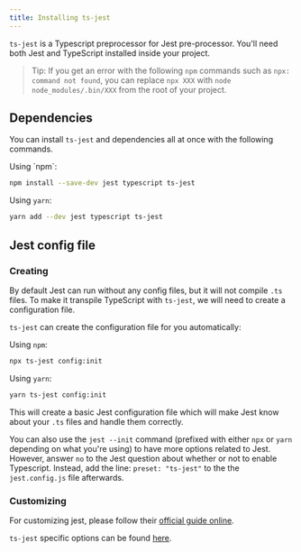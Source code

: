 ```yaml
---
title: Installing ts-jest
---
```

`ts-jest` is a Typescript preprocessor for Jest pre-processor. You'll need both Jest and TypeScript installed inside your project.

> Tip: If you get an error with the following `npm` commands such as `npx: command not found`, you can replace `npx XXX` with `node node_modules/.bin/XXX` from the root of your project.

## Dependencies

You can install `ts-jest` and dependencies all at once with the following commands.

<div class="row"><div class="col-md-6" markdown="block">
Using `npm`:

```sh
npm install --save-dev jest typescript ts-jest
```

</div><div class="col-md-6" markdown="block">

Using `yarn`:

```sh
yarn add --dev jest typescript ts-jest
```

</div></div>

## Jest config file

### Creating

By default Jest can run without any config files, but it will not compile `.ts` files.
To make it transpile TypeScript with `ts-jest`, we will need to create a configuration file.

`ts-jest` can create the configuration file for you automatically:
<div class="row"><div class="col-md-6" markdown="block">

Using `npm`:

```sh
npx ts-jest config:init
```

</div><div class="col-md-6" markdown="block">

Using `yarn`:

```sh
yarn ts-jest config:init
```

</div></div>

This will create a basic Jest configuration file which will make Jest know about your `.ts` files and handle them correctly.

You can also use the `jest --init` command (prefixed with either `npx` or `yarn` depending on what you're using) to have more options related to Jest.
However, answer `no` to the Jest question about whether or not to enable Typescript. Instead, add the line: `preset: "ts-jest"` to the the `jest.config.js` file afterwards.

### Customizing

For customizing jest, please follow their [official guide online](https://jestjs.io/docs/en/configuration.html).

`ts-jest` specific options can be found [here](config).
